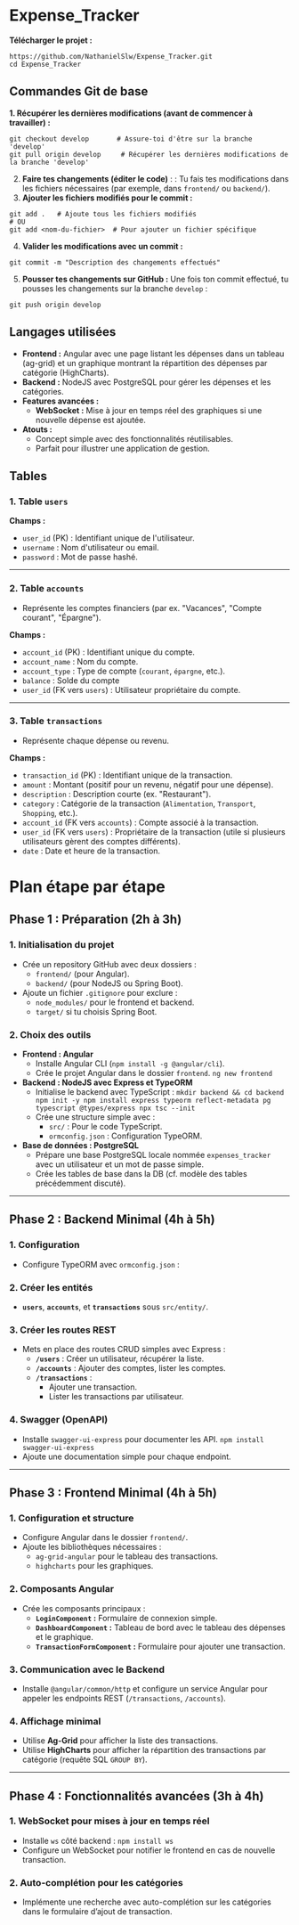 # Expense_Tracker

**Télécharger le projet :**
```
https://github.com/NathanielSlw/Expense_Tracker.git
cd Expense_Tracker
```

## Commandes Git de base

**1. Récupérer les dernières modifications (avant de commencer à travailler) :**
```
git checkout develop       # Assure-toi d'être sur la branche 'develop'
git pull origin develop     # Récupérer les dernières modifications de la branche 'develop'
```

2. **Faire tes changements (éditer le code)** : : Tu fais tes modifications dans les fichiers nécessaires (par exemple, dans `frontend/` ou `backend/`).
3. **Ajouter les fichiers modifiés pour le commit :**
```
git add .   # Ajoute tous les fichiers modifiés
# OU
git add <nom-du-fichier>  # Pour ajouter un fichier spécifique
```
4. **Valider les modifications avec un commit :**
```
git commit -m "Description des changements effectués"
```
5. **Pousser tes changements sur GitHub :** Une fois ton commit effectué, tu pousses les changements sur la branche `develop` :
```
git push origin develop
```

## Langages utilisées 

- **Frontend :** Angular avec une page listant les dépenses dans un tableau (ag-grid) et un graphique montrant la répartition des dépenses par catégorie (HighCharts).
- **Backend :** NodeJS avec PostgreSQL pour gérer les dépenses et les catégories.
- **Features avancées :**
    - **WebSocket :** Mise à jour en temps réel des graphiques si une nouvelle dépense est ajoutée.
- **Atouts :**
    - Concept simple avec des fonctionnalités réutilisables.
    - Parfait pour illustrer une application de gestion.

## Tables 

### 1. Table `users`

**Champs :**
- `user_id` (PK) : Identifiant unique de l'utilisateur.
- `username` : Nom d'utilisateur ou email.
- `password` : Mot de passe hashé.

---

### 2. Table `accounts`
- Représente les comptes financiers (par ex. "Vacances", "Compte courant", "Épargne").

**Champs :**
- `account_id` (PK) : Identifiant unique du compte.
- `account_name` : Nom du compte.
- `account_type` : Type de compte (`courant`, `épargne`, etc.).
- `balance` : Solde du compte
- `user_id` (FK vers `users`) : Utilisateur propriétaire du compte.

----
### 3. Table `transactions`
- Représente chaque dépense ou revenu.

**Champs :**
- `transaction_id` (PK) : Identifiant unique de la transaction.
- `amount` : Montant (positif pour un revenu, négatif pour une dépense).
- `description` : Description courte (ex. "Restaurant").
- `category` : Catégorie de la transaction (`Alimentation`, `Transport`, `Shopping`, etc.).
- `account_id` (FK vers `accounts`) : Compte associé à la transaction.
- `user_id` (FK vers `users`) : Propriétaire de la transaction (utile si plusieurs utilisateurs gèrent des comptes différents).
- `date` : Date et heure de la transaction.

# Plan étape par étape 

## Phase 1 : Préparation (2h à 3h)

### 1. Initialisation du projet

- Crée un repository GitHub avec deux dossiers :
    - `frontend/` (pour Angular).
    - `backend/` (pour NodeJS ou Spring Boot).
- Ajoute un fichier `.gitignore` pour exclure :
    - `node_modules/` pour le frontend et backend.
    - `target/` si tu choisis Spring Boot.

### 2. Choix des outils

- **Frontend : Angular**
    - Installe Angular CLI (`npm install -g @angular/cli`).
    - Crée le projet Angular dans le dossier `frontend`.
        `ng new frontend`
- **Backend : NodeJS avec Express et TypeORM**
    - Initialise le backend avec TypeScript :
        `mkdir backend && cd backend npm init -y npm install express typeorm reflect-metadata pg typescript @types/express npx tsc --init`
    - Crée une structure simple avec :
        - `src/` : Pour le code TypeScript.
        - `ormconfig.json` : Configuration TypeORM.
- **Base de données : PostgreSQL**
    - Prépare une base PostgreSQL locale nommée `expenses_tracker` avec un utilisateur et un mot de passe simple.
    - Crée les tables de base dans la DB (cf. modèle des tables précédemment discuté).

---

## Phase 2 : Backend Minimal (4h à 5h)

### 1. Configuration

- Configure TypeORM avec `ormconfig.json` :

### 2. Créer les entités
- **`users`**, **`accounts`**, et **`transactions`** sous `src/entity/`.

### 3. Créer les routes REST
- Mets en place des routes CRUD simples avec Express :
    - **`/users`** : Créer un utilisateur, récupérer la liste.
    - **`/accounts`** : Ajouter des comptes, lister les comptes.
    - **`/transactions`** :
        - Ajouter une transaction.
        - Lister les transactions par utilisateur.

### 4. Swagger (OpenAPI)

- Installe `swagger-ui-express` pour documenter les API.
    `npm install swagger-ui-express`
- Ajoute une documentation simple pour chaque endpoint.

---

## Phase 3 : Frontend Minimal (4h à 5h)

### 1. Configuration et structure

- Configure Angular dans le dossier `frontend/`.
- Ajoute les bibliothèques nécessaires :
    - `ag-grid-angular` pour le tableau des transactions.
    - `highcharts` pour les graphiques.

### 2. Composants Angular

- Crée les composants principaux :
    - **`LoginComponent` :** Formulaire de connexion simple.
    - **`DashboardComponent` :** Tableau de bord avec le tableau des dépenses et le graphique.
    - **`TransactionFormComponent` :** Formulaire pour ajouter une transaction.

### 3. Communication avec le Backend

- Installe `@angular/common/http` et configure un service Angular pour appeler les endpoints REST (`/transactions`, `/accounts`).

### 4. Affichage minimal
- Utilise **Ag-Grid** pour afficher la liste des transactions.
- Utilise **HighCharts** pour afficher la répartition des transactions par catégorie (requête SQL `GROUP BY`).

---

## Phase 4 : Fonctionnalités avancées (3h à 4h)

### 1. WebSocket pour mises à jour en temps réel

- Installe `ws` côté backend :
    `npm install ws`
- Configure un WebSocket pour notifier le frontend en cas de nouvelle transaction.

### 2. Auto-complétion pour les catégories

- Implémente une recherche avec auto-complétion sur les catégories dans le formulaire d’ajout de transaction.
